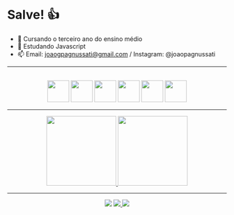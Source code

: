 <h1>Salve! 👍</h1>

- 🔭 Cursando o terceiro ano do ensino médio
- 🌱 Estudando Javascript
- 📫 Email: joaogpagnussati@gmail.com / Instagram: @joaopagnussati

<hr>

<div style="display: inline_block" align ="center"><br>
  <img src="https://cdn.jsdelivr.net/gh/devicons/devicon/icons/html5/html5-original.svg" width="50">
  <img src="https://cdn.jsdelivr.net/gh/devicons/devicon/icons/css3/css3-original.svg" width="50">
  <img src="https://cdn.jsdelivr.net/gh/devicons/devicon/icons/javascript/javascript-original.svg" width="50">
  <img src="https://cdn.jsdelivr.net/gh/devicons/devicon/icons/nodejs/nodejs-original.svg" width="50">
  <img src="https://cdn.jsdelivr.net/gh/devicons/devicon/icons/mysql/mysql-original.svg" width="50">
  <img src="https://cdn.jsdelivr.net/gh/devicons/devicon/icons/mongodb/mongodb-original.svg" width="50">
</div>

<hr>

<div align="center">
  <a href="https://github.com/Pagnussati">
  <img height="160em" src="https://github-readme-stats.vercel.app/api?username=Pagnussati&show_icons=true&theme=tokyonight&include_all_commits=true&count_private=true"/>
  <img height="160em" src="https://github-readme-stats.vercel.app/api/top-langs/?username=Pagnussati&layout=compact&langs_count=6&theme=tokyonight"/>
</div>
  
 <hr>
  
 <div align="center"> 
  <a href="https://instagram.com/joaopagnussati" target="_blank"><img src="https://img.shields.io/badge/-Instagram-%23E4405F?style=for-the-badge&logo=instagram&logoColor=white" target="_blank"></a>
  <a href = "mailto:joaogpagnussati@gmail.com"><img src="https://img.shields.io/badge/-Gmail-%23333?style=for-the-badge&logo=gmail&logoColor=white" target="_blank"</a>
  <a href="https://www.linkedin.com/in/joão-gabriel-pagnussati-063161278/" target="_blank"><img src="https://img.shields.io/badge/-LinkedIn-%230077B5?style=for-the-badge&logo=linkedin&logoColor=white" target="_blank"></a> 
</div>
